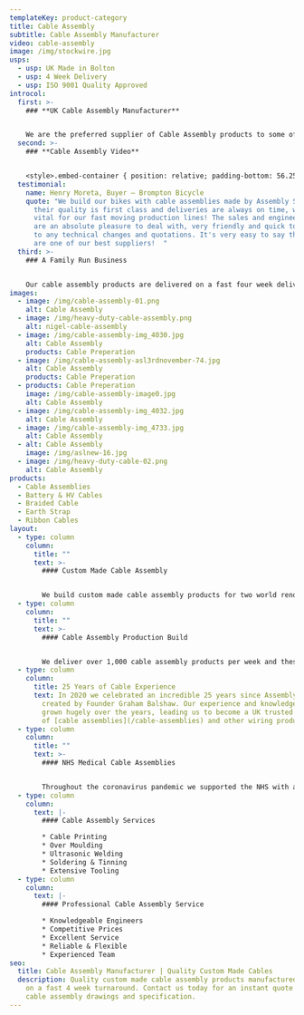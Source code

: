 ```yaml
---
templateKey: product-category
title: Cable Assembly
subtitle: Cable Assembly Manufacturer
video: cable-assembly
image: /img/stockwire.jpg
usps:
  - usp: UK Made in Bolton
  - usp: 4 Week Delivery
  - usp: ISO 9001 Quality Approved
introcol:
  first: >-
    ### **UK Cable Assembly Manufacturer**


    We are the preferred supplier of Cable Assembly products to some of the worlds leading manufacturers including; Aston Martin, Siemens and Vodafone. Producing over 1,000 cable assemblies per week, our friendly and focused team are fully trained on all cable assembly production processes including; crimping, soldering, tinning and understanding acceptable tolerances set by the customer. With 25 years experience we have built a seamless service that offers customers a cable assembly solution, supporting them with design & development and delivering on a fast and flexible turnaround.
  second: >-
    ### **Cable Assembly Video**


    <style>.embed-container { position: relative; padding-bottom: 56.25%; height: 0; overflow: hidden; max-width: 100%; } .embed-container iframe, .embed-container object, .embed-container embed { position: absolute; top: 0; left: 0; width: 100%; height: 100%; }</style><div class='embed-container'><iframe src='https://www.youtube.com/embed/JM9UP2GiQ_M?loop=1&playlist=JM9UP2GiQ_M' frameborder='0' allowfullscreen></iframe></div>
  testimonial:
    name: Henry Moreta, Buyer – Brompton Bicycle
    quote: "We build our bikes with cable assemblies made by Assembly Solutions as
      their quality is first class and deliveries are always on time, which is
      vital for our fast moving production lines! The sales and engineering team
      are an absolute pleasure to deal with, very friendly and quick to respond
      to any technical changes and quotations. It's very easy to say that ASL
      are one of our best suppliers!  "
  third: >-
    ### A Family Run Business


    Our cable assembly products are delivered on a fast four week delivery, from receipt of sample approval. We make a cable assembly sample for all new products to ensure that the customer is 100% satisfied and happy for us to commence with full volume production. We work to only the highest quality standards and proud that all our cable assemblies are manufactured in our family run British Bolton factory.
images:
  - image: /img/cable-assembly-01.png
    alt: Cable Assembly
  - image: /img/heavy-duty-cable-assembly.png
    alt: nigel-cable-assembly
  - image: /img/cable-assembly-img_4030.jpg
    alt: Cable Assembly
    products: Cable Preperation
  - image: /img/cable-assembly-asl3rdnovember-74.jpg
    alt: Cable Assembly
    products: Cable Preperation
  - products: Cable Preperation
    image: /img/cable-assembly-image0.jpg
    alt: Cable Assembly
  - image: /img/cable-assembly-img_4032.jpg
    alt: Cable Assembly
  - image: /img/cable-assembly-img_4733.jpg
    alt: Cable Assembly
  - alt: Cable Assembly
    image: /img/aslnew-16.jpg
  - image: /img/heavy-duty-cable-02.png
    alt: Cable Assembly
products:
  - Cable Assemblies
  - Battery & HV Cables
  - Braided Cable
  - Earth Strap
  - Ribbon Cables
layout:
  - type: column
    column:
      title: ""
      text: >-
        #### Custom Made Cable Assembly


        We build custom made cable assembly products for two world renowned manufacturers, Aston Martin and Brompton Bicycle. Their supply chain required our technical expertise to create the most cost-effective solution for their application. Working with leading brands for over 25 years has broadened our knowledge and expertise on [cable assemblies](/cable-assemblies) which has opening opportunities in other Industries across the globe.
  - type: column
    column:
      title: ""
      text: >-
        #### Cable Assembly Production Build


        We deliver over 1,000 cable assembly products per week and these are shipped worldwide to Industries including; Automotive, Medical, Security and Test & Measurement. Based in our large and lively Bolton factory, our cable assembly production is set up for fast turnaround and accurate manufacture.
  - type: column
    column:
      title: 25 Years of Cable Experience
      text: In 2020 we celebrated an incredible 25 years since Assembly Solutions was
        created by Founder Graham Balshaw. Our experience and knowledge has
        grown hugely over the years, leading us to become a UK trusted supplier
        of [cable assemblies](/cable-assemblies) and other wiring products.
  - type: column
    column:
      title: ""
      text: >-
        #### NHS Medical Cable Assemblies


        Throughout the coronavirus pandemic we supported the NHS with a range cable assembly products for medical equipment. These included; cable assemblies for covid testing apparatus, hospital bed cables, sterilisation[](www.assembly-solutions.com/cable-assemblies) [cable assemblies](/cable-assemblies)[](www.assembly-solutions.com/cable-assemblies) and ventilation equipment cables. It has been an extremely challenging time and we're proud our of team that put in extra over time every week to show their support in helping hospitals all across the world.
  - type: column
    column:
      text: |-
        #### Cable Assembly Services

        * Cable Printing
        * Over Moulding
        * Ultrasonic Welding
        * Soldering & Tinning
        * Extensive Tooling
  - type: column
    column:
      text: |-
        #### Professional Cable Assembly Service

        * Knowledgeable Engineers
        * Competitive Prices
        * Excellent Service
        * Reliable & Flexible
        * Experienced Team
seo:
  title: Cable Assembly Manufacturer | Quality Custom Made Cables
  description: Quality custom made cable assembly products manufactured in the UK
    on a fast 4 week turnaround. Contact us today for an instant quote on your
    cable assembly drawings and specification.
---
```


